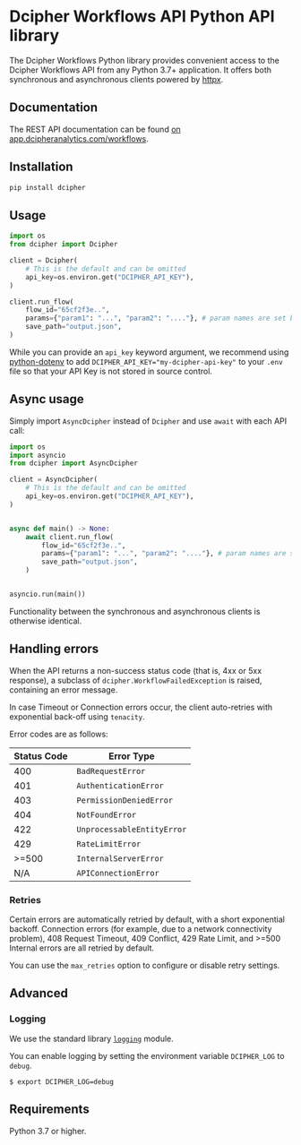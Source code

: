 # Dcipher Workflows API Python API library

The Dcipher Workflows Python library provides convenient access to the Dcipher Workflows API from any Python 3.7+
application. It offers both synchronous and asynchronous clients powered by [httpx](https://github.com/encode/httpx).

## Documentation

The REST API documentation can be found [on app.dcipheranalytics.com/workflows](https://app.dcipheranalytics.com/workflows).

## Installation

```sh
pip install dcipher
```

## Usage

```python
import os
from dcipher import Dcipher

client = Dcipher(
    # This is the default and can be omitted
    api_key=os.environ.get("DCIPHER_API_KEY"),
)

client.run_flow(
    flow_id="65cf2f3e..",
    params={"param1": "...", "param2": "...."}, # param names are set by workflow user
    save_path="output.json",
)
```

While you can provide an `api_key` keyword argument,
we recommend using [python-dotenv](https://pypi.org/project/python-dotenv/)
to add `DCIPHER_API_KEY="my-dcipher-api-key"` to your `.env` file
so that your API Key is not stored in source control.

## Async usage

Simply import `AsyncDcipher` instead of `Dcipher` and use `await` with each API call:

```python
import os
import asyncio
from dcipher import AsyncDcipher

client = AsyncDcipher(
    # This is the default and can be omitted
    api_key=os.environ.get("DCIPHER_API_KEY"),
)


async def main() -> None:
    await client.run_flow(
        flow_id="65cf2f3e..",
        params={"param1": "...", "param2": "...."}, # param names are set by workflow user
        save_path="output.json",
    )


asyncio.run(main())
```

Functionality between the synchronous and asynchronous clients is otherwise identical.

## Handling errors

When the API returns a non-success status code (that is, 4xx or 5xx
response), a subclass of `dcipher.WorkflowFailedException` is raised, containing an error message.

In case Timeout or Connection errors occur, the client auto-retries with exponential back-off using `tenacity`.

Error codes are as follows:

| Status Code | Error Type                 |
| ----------- | -------------------------- |
| 400         | `BadRequestError`          |
| 401         | `AuthenticationError`      |
| 403         | `PermissionDeniedError`    |
| 404         | `NotFoundError`            |
| 422         | `UnprocessableEntityError` |
| 429         | `RateLimitError`           |
| >=500       | `InternalServerError`      |
| N/A         | `APIConnectionError`       |

### Retries

Certain errors are automatically retried by default, with a short exponential backoff.
Connection errors (for example, due to a network connectivity problem), 408 Request Timeout, 409 Conflict,
429 Rate Limit, and >=500 Internal errors are all retried by default.

You can use the `max_retries` option to configure or disable retry settings.

## Advanced

### Logging

We use the standard library [`logging`](https://docs.python.org/3/library/logging.html) module.

You can enable logging by setting the environment variable `DCIPHER_LOG` to `debug`.

```shell
$ export DCIPHER_LOG=debug
```


## Requirements

Python 3.7 or higher.
